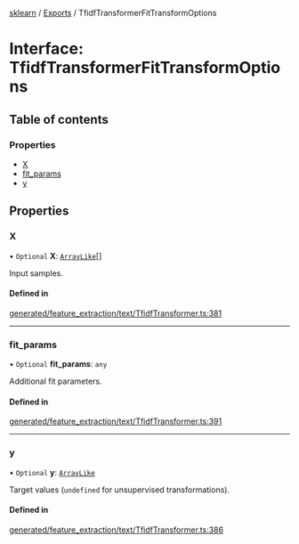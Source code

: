 [sklearn](../readme.md) / [Exports](../modules.md) / TfidfTransformerFitTransformOptions

# Interface: TfidfTransformerFitTransformOptions

## Table of contents

### Properties

- [X](TfidfTransformerFitTransformOptions.md#x)
- [fit\_params](TfidfTransformerFitTransformOptions.md#fit_params)
- [y](TfidfTransformerFitTransformOptions.md#y)

## Properties

### X

• `Optional` **X**: [`ArrayLike`](../modules.md#arraylike)[]

Input samples.

#### Defined in

[generated/feature_extraction/text/TfidfTransformer.ts:381](https://github.com/transitive-bullshit/scikit-learn-ts/blob/367336a/packages/sklearn/src/generated/feature_extraction/text/TfidfTransformer.ts#L381)

___

### fit\_params

• `Optional` **fit\_params**: `any`

Additional fit parameters.

#### Defined in

[generated/feature_extraction/text/TfidfTransformer.ts:391](https://github.com/transitive-bullshit/scikit-learn-ts/blob/367336a/packages/sklearn/src/generated/feature_extraction/text/TfidfTransformer.ts#L391)

___

### y

• `Optional` **y**: [`ArrayLike`](../modules.md#arraylike)

Target values (`undefined` for unsupervised transformations).

#### Defined in

[generated/feature_extraction/text/TfidfTransformer.ts:386](https://github.com/transitive-bullshit/scikit-learn-ts/blob/367336a/packages/sklearn/src/generated/feature_extraction/text/TfidfTransformer.ts#L386)
